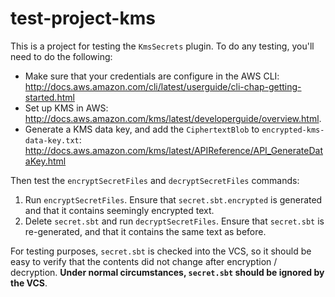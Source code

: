 # test-project-kms

This is a project for testing the `KmsSecrets` plugin. To do any testing, you'll need to do the following:

* Make sure that your credentials are configure in the AWS CLI: http://docs.aws.amazon.com/cli/latest/userguide/cli-chap-getting-started.html
* Set up KMS in AWS: http://docs.aws.amazon.com/kms/latest/developerguide/overview.html.
* Generate a KMS data key, and add the `CiphertextBlob` to `encrypted-kms-data-key.txt`: http://docs.aws.amazon.com/kms/latest/APIReference/API_GenerateDataKey.html

Then test the `encryptSecretFiles` and `decryptSecretFiles` commands:

1. Run `encryptSecretFiles`. Ensure that `secret.sbt.encrypted` is generated and that it contains seemingly encrypted text.
2. Delete `secret.sbt` and run `decryptSecretFiles`. Ensure that `secret.sbt` is re-generated, and that it contains the same text as before.

For testing purposes, `secret.sbt` is checked into the VCS, so it should be easy to verify that the contents did not change after encryption / decryption. **Under normal circumstances, `secret.sbt` should be ignored by the VCS**.
